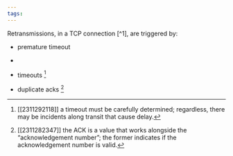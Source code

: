 ```yaml
---
tags:
---
```

Retransmissions, in a TCP connection [^1], are triggered by:
- premature timeout
- 

- timeouts [^2]
- duplicate acks [^3]



[^2]: [[2311292118]] a timeout must be carefully determined; regardless, there may be incidents along transit that cause delay.
[^3]: [[2311282347]] the ACK is a value that works alongside the “acknowledgement number”; the former indicates if the acknowledgement number is valid.
